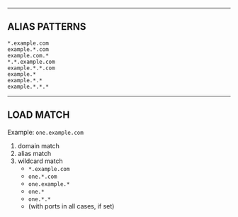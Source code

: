 ---------------
ALIAS PATTERNS
---------------

    *.example.com
    example.*.com
    example.com.*
    *.*.example.com
    example.*.*.com
    example.*
    example.*.*
    example.*.*.*

---------------
LOAD MATCH
---------------

Example: `one.example.com`

1. domain match
1. alias match
1. wildcard match
   - `*.example.com`
   - `one.*.com`
   - `one.example.*`
   - `one.*`
   - `one.*.*`
   - (with ports in all cases, if set)
